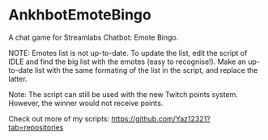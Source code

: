 # AnkhbotEmoteBingo
A chat game for Streamlabs Chatbot: Emote Bingo. 

NOTE: Emotes list is not up-to-date. To update the list, edit the script of IDLE and find the big list with the emotes (easy to recognise!). Make an up-to-date list with the same formating of the list in the script, and replace the latter.

Note: The script can still be used with the new Twitch points system. However, the winner would not receive points.

Check out more of my scripts: https://github.com/Yaz12321?tab=repositories
